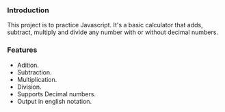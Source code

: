 ### Introduction
This project is to practice Javascript. 
It's a basic calculator that adds, subtract, multiply and divide any number with or without decimal numbers.

### Features

- Adition.
- Subtraction.
- Multiplication.
- Division.
- Supports Decimal numbers.
- Output in english notation.
